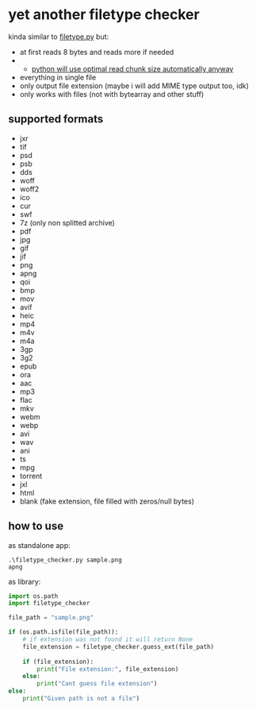 # yet another filetype checker

kinda similar to [filetype.py](https://github.com/h2non/filetype.py) but:
- at first reads 8 bytes and reads more if needed
- - [python will use optimal read chunk size automatically anyway](https://docs.python.org/3/library/functions.html#open)
- everything in single file
- only output file extension (maybe i will add MIME type output too, idk)
- only works with files (not with bytearray and other stuff)

## supported formats
- jxr
- tif
- psd
- psb
- dds
- woff
- woff2
- ico
- cur
- swf
- 7z (only non splitted archive)
- pdf
- jpg
- gif
- jif
- png
- apng
- qoi
- bmp
- mov
- avif
- heic
- mp4
- m4v
- m4a
- 3gp
- 3g2
- epub
- ora
- aac
- mp3
- flac
- mkv
- webm
- webp
- avi
- wav
- ani
- ts
- mpg
- torrent
- jxl
- html
- blank (fake extension, file filled with zeros/null bytes)

## how to use
as standalone app:
```shell
.\filetype_checker.py sample.png
apng
```

as library:
```python
import os.path
import filetype_checker

file_path = "sample.png"

if (os.path.isfile(file_path)):
    # if extension was not found it will return None
    file_extension = filetype_checker.guess_ext(file_path)
    
    if (file_extension):
        print("File extension:", file_extension)
    else:
        print("Cant guess file extension")
else:
    print("Given path is not a file")
```